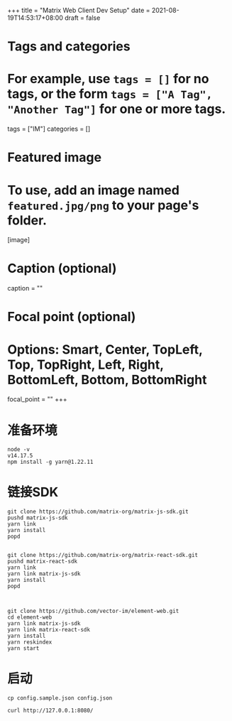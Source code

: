 +++
title = "Matrix Web Client Dev Setup"
date = 2021-08-19T14:53:17+08:00
draft = false

# Tags and categories
# For example, use `tags = []` for no tags, or the form `tags = ["A Tag", "Another Tag"]` for one or more tags.
tags = ["IM"]
categories = []

# Featured image
# To use, add an image named `featured.jpg/png` to your page's folder. 
[image]
  # Caption (optional)
  caption = ""

  # Focal point (optional)
  # Options: Smart, Center, TopLeft, Top, TopRight, Left, Right, BottomLeft, Bottom, BottomRight
  focal_point = ""
+++


# 准备环境 

```
node -v
v14.17.5
npm install -g yarn@1.22.11
```

# 链接SDK

```
git clone https://github.com/matrix-org/matrix-js-sdk.git
pushd matrix-js-sdk
yarn link
yarn install
popd


git clone https://github.com/matrix-org/matrix-react-sdk.git
pushd matrix-react-sdk
yarn link
yarn link matrix-js-sdk
yarn install
popd



git clone https://github.com/vector-im/element-web.git
cd element-web
yarn link matrix-js-sdk
yarn link matrix-react-sdk
yarn install
yarn reskindex
yarn start

```


# 启动

```
cp config.sample.json config.json

curl http://127.0.0.1:8080/
```